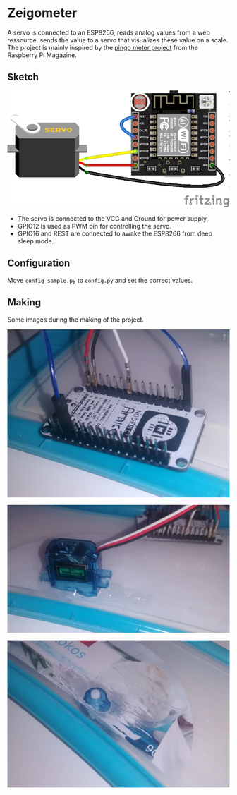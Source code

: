 Zeigometer
==========

A servo is connected to an ESP8266, reads analog values from a web ressource.
sends the value to a servo that visualizes these value on a
scale. The project is mainly inspired by the
[pingo meter project](https://www.raspberrypi.org/magpi/pingometer/)
from the Raspberry Pi Magazine.

Sketch
------

![sketch](doc/sketch_breadboard.png)

- The servo is connected to the VCC and Ground for power supply.
- GPIO12 is used as PWM pin for controlling the servo.
- GPIO16 and REST are connected to awake the ESP8266 from deep sleep
  mode.

Configuration
-------------

Move `config_sample.py` to `config.py` and set the correct values.

Making
------

Some images during the making of the project.

![esp connected](doc/esp_connected.jpg)

![servo glued](doc/servo_glued.jpg)

![servo on front hole](doc/servor_front_hole.jpg)

